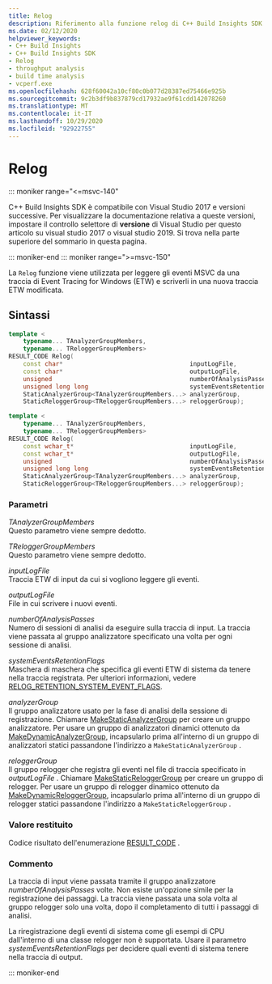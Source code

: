 ```yaml
---
title: Relog
description: Riferimento alla funzione relog di C++ Build Insights SDK.
ms.date: 02/12/2020
helpviewer_keywords:
- C++ Build Insights
- C++ Build Insights SDK
- Relog
- throughput analysis
- build time analysis
- vcperf.exe
ms.openlocfilehash: 628f60042a10cf80c0b077d28387ed75466e925b
ms.sourcegitcommit: 9c2b3df9b837879cd17932ae9f61cdd142078260
ms.translationtype: MT
ms.contentlocale: it-IT
ms.lasthandoff: 10/29/2020
ms.locfileid: "92922755"
---
```

# <a name="relog"></a>Relog

::: moniker range="<=msvc-140"

C++ Build Insights SDK è compatibile con Visual Studio 2017 e versioni successive. Per visualizzare la documentazione relativa a queste versioni, impostare il controllo selettore di **versione** di Visual Studio per questo articolo su visual studio 2017 o visual studio 2019. Si trova nella parte superiore del sommario in questa pagina.

::: moniker-end
::: moniker range=">=msvc-150"

La `Relog` funzione viene utilizzata per leggere gli eventi MSVC da una traccia di Event Tracing for Windows (ETW) e scriverli in una nuova traccia ETW modificata.

## <a name="syntax"></a>Sintassi

```cpp
template <
    typename... TAnalyzerGroupMembers,
    typename... TReloggerGroupMembers>
RESULT_CODE Relog(
    const char*                                   inputLogFile,
    const char*                                   outputLogFile,
    unsigned                                      numberOfAnalysisPasses,
    unsigned long long                            systemEventsRetentionFlags,
    StaticAnalyzerGroup<TAnalyzerGroupMembers...> analyzerGroup,
    StaticReloggerGroup<TReloggerGroupMembers...> reloggerGroup);

template <
    typename... TAnalyzerGroupMembers,
    typename... TReloggerGroupMembers>
RESULT_CODE Relog(
    const wchar_t*                                inputLogFile,
    const wchar_t*                                outputLogFile,
    unsigned                                      numberOfAnalysisPasses,
    unsigned long long                            systemEventsRetentionFlags,
    StaticAnalyzerGroup<TAnalyzerGroupMembers...> analyzerGroup,
    StaticReloggerGroup<TReloggerGroupMembers...> reloggerGroup);
```

### <a name="parameters"></a>Parametri

*TAnalyzerGroupMembers*\
Questo parametro viene sempre dedotto.

*TReloggerGroupMembers*\
Questo parametro viene sempre dedotto.

*inputLogFile*\
Traccia ETW di input da cui si vogliono leggere gli eventi.

*outputLogFile*\
File in cui scrivere i nuovi eventi.

*numberOfAnalysisPasses*\
Numero di sessioni di analisi da eseguire sulla traccia di input. La traccia viene passata al gruppo analizzatore specificato una volta per ogni sessione di analisi.

*systemEventsRetentionFlags*\
Maschera di maschera che specifica gli eventi ETW di sistema da tenere nella traccia registrata. Per ulteriori informazioni, vedere [RELOG_RETENTION_SYSTEM_EVENT_FLAGS](../other-types/relog-retention-system-event-flags-constants.md).

*analyzerGroup*\
Il gruppo analizzatore usato per la fase di analisi della sessione di registrazione. Chiamare [MakeStaticAnalyzerGroup](make-static-analyzer-group.md) per creare un gruppo analizzatore. Per usare un gruppo di analizzatori dinamici ottenuto da [MakeDynamicAnalyzerGroup](make-dynamic-analyzer-group.md), incapsularlo prima all'interno di un gruppo di analizzatori statici passandone l'indirizzo a `MakeStaticAnalyzerGroup` .

*reloggerGroup*\
Il gruppo relogger che registra gli eventi nel file di traccia specificato in *outputLogFile* . Chiamare [MakeStaticReloggerGroup](make-static-relogger-group.md) per creare un gruppo di relogger. Per usare un gruppo di relogger dinamico ottenuto da [MakeDynamicReloggerGroup](make-dynamic-relogger-group.md), incapsularlo prima all'interno di un gruppo di relogger statici passandone l'indirizzo a `MakeStaticReloggerGroup` .

### <a name="return-value"></a>Valore restituito

Codice risultato dell'enumerazione [RESULT_CODE](../other-types/result-code-enum.md) .

### <a name="remark"></a>Commento

La traccia di input viene passata tramite il gruppo analizzatore *numberOfAnalysisPasses* volte. Non esiste un'opzione simile per la registrazione dei passaggi. La traccia viene passata una sola volta al gruppo relogger solo una volta, dopo il completamento di tutti i passaggi di analisi.

La riregistrazione degli eventi di sistema come gli esempi di CPU dall'interno di una classe relogger non è supportata. Usare il parametro *systemEventsRetentionFlags* per decidere quali eventi di sistema tenere nella traccia di output.

::: moniker-end
